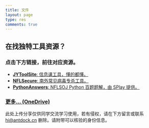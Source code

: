 ```yaml
---
title: 文件
layout: page
type: res
comments: true
---
```


## 在找独特工具资源？
### 点击下方链接，前往对应资源。

- [**JYToolSite**: 信息课工具，懂的都懂。](/res/jy)
- [**NFLSecure**: 南外常见病毒专杀工具。](https://antdock.cn/goto/antdock.cn/NFLSecure)
- [**PythonAnswers**: NFLSOJ Python 百题题解，由 SPlay 提供。](https://antdock.cn/goto/antdock-my.sharepoint.com/:f:/g/personal/ericzhang_antdock_cn/EmqRMpCe75ZJq8q28QknZU8BWclIkY_ZcJWvD3ArygtZXQ?e=9rkqb5)

### [更多... (OneDrive)](https://antdock.cn/goto/antdock-my.sharepoint.com/:f:/g/personal/ericzhang_antdock_cn/ElrtNqLDL3dCr8XD7FSQOI4BpRLVp0mLRTY6E8Ngxm6V3A)

此处上传分享仅供同学交流学习使用，若有侵权，请在下方留言或联系 [hi@antdock.cn](mailto:hi@antdock.cn) 删除。请附带可以核验的身份信息。